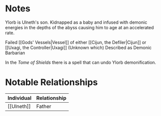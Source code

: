 # Notes
Ylorb is Ulneth's son. Kidnapped as a baby and infused with demonic energies in the depths of the abyss causing him to age at an accelerated rate.

Failed [[Gods' Vessels|Vessel]] of either [[Cijun, the Defiler|Cijun]] or  [[Uxagi, the Controller|Uxagi]] (Unknown which)
Described as Demonic Barbarian

In the _Tome of Shields_ there is a spell that can undo Ylorb demonification.

# Notable Relationships
| Individual | Relationship |
| ---------- | ------------ |
| [[Ulneth]] | Father       | 
